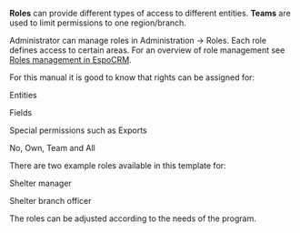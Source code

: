 


**Roles** can provide different types of access to different entities. **Teams** are used to limit permissions to one region/branch. 

Administrator can manage roles in Administration -> Roles. Each role defines access to certain areas. For an overview of role management see [Roles management in EspoCRM](https://docs.espocrm.com/administration/roles-management/).  

For this manual it is good to know that rights can be assigned for: 

Entities 

Fields 

Special permissions such as Exports 

No, Own, Team and All 

There are two example roles available in this template for: 

Shelter manager 

Shelter branch officer 

The roles can be adjusted according to the needs of the program. 
